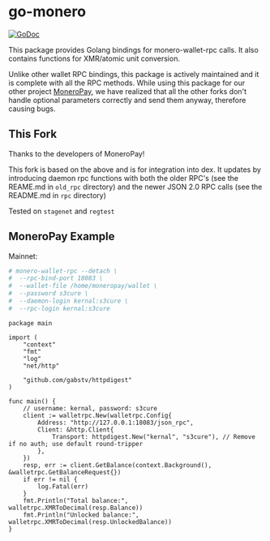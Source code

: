 # go-monero

[![GoDoc](https://godoc.org/gitlab.com/moneropay/go-monero/walletrpc?status.svg)](https://godoc.org/gitlab.com/moneropay/go-monero/walletrpc)

This package provides Golang bindings for monero-wallet-rpc calls.
It also contains functions for XMR/atomic unit conversion.

Unlike other wallet RPC bindings, this package is actively maintained and it is complete
with all the RPC methods. While using this package for our other project [MoneroPay](https://gitlab.com/moneropay/moneropay),
we have realized that all the other forks don't handle optional parameters correctly and send them anyway,
therefore causing bugs.

## This Fork

Thanks to the developers of MoneroPay!

This fork is based on the above and is for integration into dex. It updates by introducing daemon rpc functions with both the older RPC's (see the REAME.md in `old_rpc` directory) and the newer JSON 2.0 RPC calls (see the README.md in `rpc` directory)

Tested on `stagenet` and `regtest`


## MoneroPay Example

Mainnet:

```sh
# monero-wallet-rpc --detach \
#  --rpc-bind-port 18083 \
#  --wallet-file /home/moneropay/wallet \
#  --password s3cure \
#  --daemon-login kernal:s3cure \
#  --rpc-login kernal:s3cure
```

```golang
package main

import (
    "context"
    "fmt"
    "log"
    "net/http"

    "github.com/gabstv/httpdigest"
)

func main() {
    // username: kernal, password: s3cure
    client := walletrpc.New(walletrpc.Config{
        Address: "http://127.0.0.1:18083/json_rpc",
        Client: &http.Client{
            Transport: httpdigest.New("kernal", "s3cure"), // Remove if no auth; use default round-tripper
        },
    })
    resp, err := client.GetBalance(context.Background(), &walletrpc.GetBalanceRequest{})
    if err != nil {
        log.Fatal(err)
    }
    fmt.Println("Total balance:", walletrpc.XMRToDecimal(resp.Balance))
    fmt.Println("Unlocked balance:", walletrpc.XMRToDecimal(resp.UnlockedBalance))
}
```
